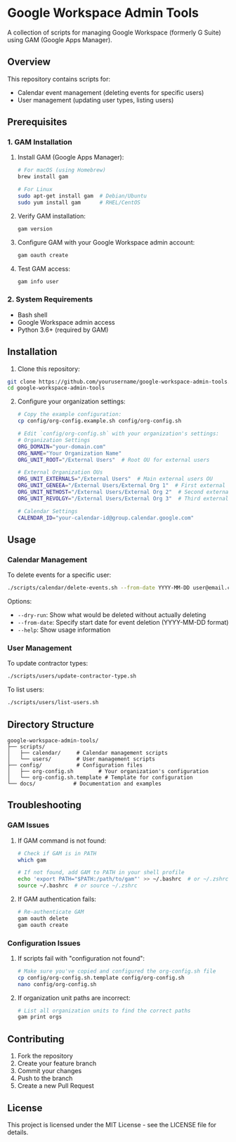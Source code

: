 # Google Workspace Admin Tools

A collection of scripts for managing Google Workspace (formerly G Suite) using GAM (Google Apps Manager).

## Overview

This repository contains scripts for:
- Calendar event management (deleting events for specific users)
- User management (updating user types, listing users)

## Prerequisites

### 1. GAM Installation

1. Install GAM (Google Apps Manager):
   ```bash
   # For macOS (using Homebrew)
   brew install gam

   # For Linux
   sudo apt-get install gam  # Debian/Ubuntu
   sudo yum install gam      # RHEL/CentOS
   ```

2. Verify GAM installation:
   ```bash
   gam version
   ```

3. Configure GAM with your Google Workspace admin account:
   ```bash
   gam oauth create
   ```

4. Test GAM access:
   ```bash
   gam info user
   ```

### 2. System Requirements
- Bash shell
- Google Workspace admin access
- Python 3.6+ (required by GAM)

## Installation

1. Clone this repository:
```bash
git clone https://github.com/yourusername/google-workspace-admin-tools.git
cd google-workspace-admin-tools
```

2. Configure your organization settings:
   ```bash
   # Copy the example configuration:
   cp config/org-config.example.sh config/org-config.sh
   
   # Edit `config/org-config.sh` with your organization's settings:
   # Organization Settings
   ORG_DOMAIN="your-domain.com"
   ORG_NAME="Your Organization Name"
   ORG_UNIT_ROOT="/External Users"  # Root OU for external users
   
   # External Organization OUs
   ORG_UNIT_EXTERNALS="/External Users"  # Main external users OU
   ORG_UNIT_GENEEA="/External Users/External Org 1"  # First external organization
   ORG_UNIT_NETHOST="/External Users/External Org 2"  # Second external organization
   ORG_UNIT_REVOLGY="/External Users/External Org 3"  # Third external organization
   
   # Calendar Settings
   CALENDAR_ID="your-calendar-id@group.calendar.google.com"
   ```

## Usage

### Calendar Management

To delete events for a specific user:
```bash
./scripts/calendar/delete-events.sh --from-date YYYY-MM-DD user@email.com
```

Options:
- `--dry-run`: Show what would be deleted without actually deleting
- `--from-date`: Specify start date for event deletion (YYYY-MM-DD format)
- `--help`: Show usage information

### User Management

To update contractor types:
```bash
./scripts/users/update-contractor-type.sh
```

To list users:
```bash
./scripts/users/list-users.sh
```

## Directory Structure

```
google-workspace-admin-tools/
├── scripts/
│   ├── calendar/     # Calendar management scripts
│   └── users/        # User management scripts
├── config/           # Configuration files
│   ├── org-config.sh        # Your organization's configuration
│   └── org-config.sh.template # Template for configuration
└── docs/            # Documentation and examples
```

## Troubleshooting

### GAM Issues

1. If GAM command is not found:
   ```bash
   # Check if GAM is in PATH
   which gam
   
   # If not found, add GAM to PATH in your shell profile
   echo 'export PATH="$PATH:/path/to/gam"' >> ~/.bashrc  # or ~/.zshrc
   source ~/.bashrc  # or source ~/.zshrc
   ```

2. If GAM authentication fails:
   ```bash
   # Re-authenticate GAM
   gam oauth delete
   gam oauth create
   ```

### Configuration Issues

1. If scripts fail with "configuration not found":
   ```bash
   # Make sure you've copied and configured the org-config.sh file
   cp config/org-config.sh.template config/org-config.sh
   nano config/org-config.sh
   ```

2. If organization unit paths are incorrect:
   ```bash
   # List all organization units to find the correct paths
   gam print orgs
   ```

## Contributing

1. Fork the repository
2. Create your feature branch
3. Commit your changes
4. Push to the branch
5. Create a new Pull Request

## License

This project is licensed under the MIT License - see the LICENSE file for details. 